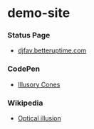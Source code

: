 # demo-site

### Status Page

- [djfav.betteruptime.com](https://djfav.betteruptime.com/)

### CodePen

- [Illusory Cones](https://codepen.io/djfav/pen/kBRQYJ)

### Wikipedia

- [Optical illusion](https://en.wikipedia.org/wiki/Optical_illusion)
